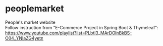 # peoplemarket
 People's market website <br>
 Follow instruction from "E-Commerce Project in Spring Boot & Thymeleaf": https://www.youtube.com/playlist?list=PLbtI3_MArDOlnBkBS-O04_YNIaZG4yetn
